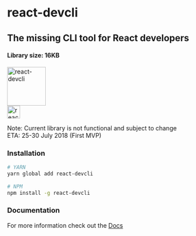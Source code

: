 # react-devcli

## The missing CLI tool for React developers

#### Library size: 16KB

<img src="https://cdn.rawgit.com/steevehook/react-devcli/e85b3e5b/icons/logo-long.svg" alt="react-devcli" height="90px"/>

<br/>

<img src="https://cdn.rawgit.com/steevehook/react-devcli/597a24dc/icons/warning.svg" alt="react-devcli" height="30px"/>

Note: Current library is not functional and subject to change  
ETA: 25-30 July 2018 (First MVP)

### Installation

```bash
# YARN
yarn global add react-devcli
  
# NPM
npm install -g react-devcli
```

### Documentation

For more information check out the
[Docs](https://react-devcli.netlify.com/)
